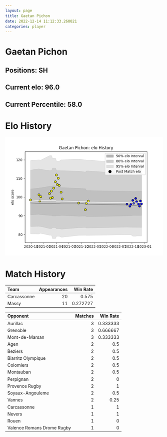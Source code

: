 ```yaml
---  
layout: page  
title: Gaetan Pichon  
date: 2022-12-14 11:12:33.260021  
categories: player  
---
```

# Gaetan Pichon

## Positions: SH

## Current elo: 96.0

## Current Percentile: 58.0

# Elo History


![elo history](history_GaetanPichon.png)
# Match History


| Team        |   Appearances |   Win Rate |
|:------------|--------------:|-----------:|
| Carcassonne |            20 |   0.575    |
| Massy       |            11 |   0.272727 |

| Opponent                   |   Matches |   Win Rate |
|:---------------------------|----------:|-----------:|
| Aurillac                   |         3 |   0.333333 |
| Grenoble                   |         3 |   0.666667 |
| Mont-de-Marsan             |         3 |   0.333333 |
| Agen                       |         2 |   0.5      |
| Beziers                    |         2 |   0.5      |
| Biarritz Olympique         |         2 |   0.5      |
| Colomiers                  |         2 |   0.5      |
| Montauban                  |         2 |   0.5      |
| Perpignan                  |         2 |   0        |
| Provence Rugby             |         2 |   1        |
| Soyaux-Angouleme           |         2 |   0.5      |
| Vannes                     |         2 |   0.25     |
| Carcassonne                |         1 |   1        |
| Nevers                     |         1 |   1        |
| Rouen                      |         1 |   0        |
| Valence Romans Drome Rugby |         1 |   0        |